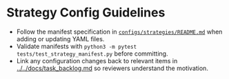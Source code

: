 # Strategy Config Guidelines

- Follow the manifest specification in [`configs/strategies/README.md`](README.md) when adding or updating YAML files.
- Validate manifests with `python3 -m pytest tests/test_strategy_manifest.py` before committing.
- Link any configuration changes back to relevant items in [../../docs/task_backlog.md](../../docs/task_backlog.md) so reviewers understand the motivation.
